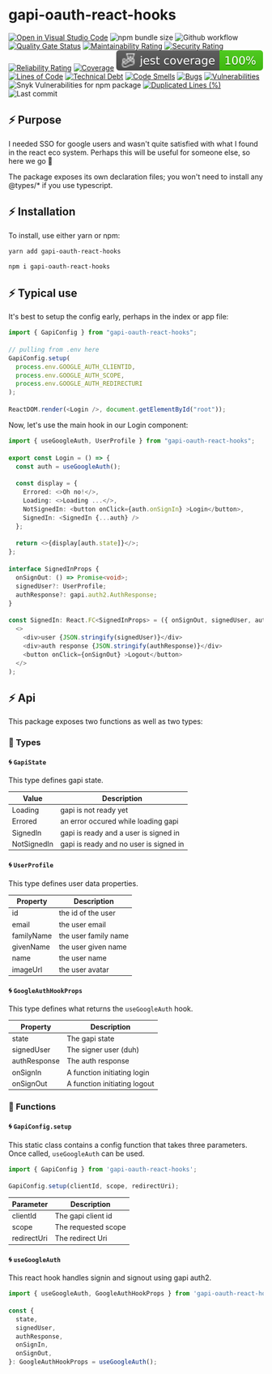 # gapi-oauth-react-hooks

[![Open in Visual Studio Code](https://img.shields.io/static/v1?logo=visualstudiocode&label=&message=Open%20in%20Visual%20Studio%20Code&labelColor=2c2c32&color=007acc&logoColor=007acc)](https://github.dev/jpb06/gapi-oauth-react-hooks)
![npm bundle size](https://img.shields.io/bundlephobia/min/gapi-oauth-react-hooks)
![Github workflow](https://img.shields.io/github/workflow/status/jpb06/gapi-oauth-react-hooks/Tests?label=last%20workflow&logo=github-actions)
[![Quality Gate Status](https://sonarcloud.io/api/project_badges/measure?project=jpb06_gapi-oauth-react-hooks&metric=alert_status)](https://sonarcloud.io/summary/new_code?id=jpb06_gapi-oauth-react-hooks)
[![Maintainability Rating](https://sonarcloud.io/api/project_badges/measure?project=jpb06_gapi-oauth-react-hooks&metric=sqale_rating)](https://sonarcloud.io/dashboard?id=jpb06_gapi-oauth-react-hooks)
[![Security Rating](https://sonarcloud.io/api/project_badges/measure?project=jpb06_gapi-oauth-react-hooks&metric=security_rating)](https://sonarcloud.io/dashboard?id=jpb06_gapi-oauth-react-hooks)
[![Reliability Rating](https://sonarcloud.io/api/project_badges/measure?project=jpb06_gapi-oauth-react-hooks&metric=reliability_rating)](https://sonarcloud.io/dashboard?id=jpb06_gapi-oauth-react-hooks)
[![Coverage](https://sonarcloud.io/api/project_badges/measure?project=jpb06_gapi-oauth-react-hooks&metric=coverage)](https://sonarcloud.io/dashboard?id=jpb06_gapi-oauth-react-hooks)
![Coverage](./badges/coverage-jest%20coverage.svg)
[![Lines of Code](https://sonarcloud.io/api/project_badges/measure?project=jpb06_gapi-oauth-react-hooks&metric=ncloc)](https://sonarcloud.io/summary/new_code?id=jpb06_gapi-oauth-react-hooks)
[![Technical Debt](https://sonarcloud.io/api/project_badges/measure?project=jpb06_gapi-oauth-react-hooks&metric=sqale_index)](https://sonarcloud.io/summary/new_code?id=jpb06_gapi-oauth-react-hooks)
[![Code Smells](https://sonarcloud.io/api/project_badges/measure?project=jpb06_gapi-oauth-react-hooks&metric=code_smells)](https://sonarcloud.io/dashboard?id=jpb06_gapi-oauth-react-hooks)
[![Bugs](https://sonarcloud.io/api/project_badges/measure?project=jpb06_gapi-oauth-react-hooks&metric=bugs)](https://sonarcloud.io/summary/new_code?id=jpb06_gapi-oauth-react-hooks)
[![Vulnerabilities](https://sonarcloud.io/api/project_badges/measure?project=jpb06_gapi-oauth-react-hooks&metric=vulnerabilities)](https://sonarcloud.io/summary/new_code?id=jpb06_gapi-oauth-react-hooks)
![Snyk Vulnerabilities for npm package](https://img.shields.io/snyk/vulnerabilities/npm/gapi-oauth-react-hooks?label=snyk%20vulnerabilities)
[![Duplicated Lines (%)](https://sonarcloud.io/api/project_badges/measure?project=jpb06_gapi-oauth-react-hooks&metric=duplicated_lines_density)](https://sonarcloud.io/dashboard?id=jpb06_gapi-oauth-react-hooks)
![Last commit](https://img.shields.io/github/last-commit/jpb06/gapi-oauth-react-hooks?logo=git)

## ⚡ Purpose

I needed SSO for google users and wasn't quite satisfied with what I found in the react eco system. Perhaps this will be useful for someone else, so here we go :rocket:

The package exposes its own declaration files; you won't need to install any @types/\* if you use typescript.

## ⚡ Installation

To install, use either yarn or npm:

```bash
yarn add gapi-oauth-react-hooks
```

```bash
npm i gapi-oauth-react-hooks
```

## ⚡ Typical use

It's best to setup the config early, perhaps in the index or app file:

```Typescript
import { GapiConfig } from "gapi-oauth-react-hooks";

// pulling from .env here
GapiConfig.setup(
  process.env.GOOGLE_AUTH_CLIENTID,
  process.env.GOOGLE_AUTH_SCOPE,
  process.env.GOOGLE_AUTH_REDIRECTURI
);

ReactDOM.render(<Login />, document.getElementById("root"));
```

Now, let's use the main hook in our Login component:

```Typescript
import { useGoogleAuth, UserProfile } from "gapi-oauth-react-hooks";

export const Login = () => {
  const auth = useGoogleAuth();

  const display = {
    Errored: <>Oh no!</>,
    Loading: <>Loading ...</>,
    NotSignedIn: <button onClick={auth.onSignIn} >Login</button>,
    SignedIn: <SignedIn {...auth} />
  };

  return <>{display[auth.state]}</>;
};

interface SignedInProps {
  onSignOut: () => Promise<void>;
  signedUser?: UserProfile;
  authResponse?: gapi.auth2.AuthResponse;
}

const SignedIn: React.FC<SignedInProps> = ({ onSignOut, signedUser, authResponse }) => (
  <>
    <div>user {JSON.stringify(signedUser)}</div>
    <div>auth response {JSON.stringify(authResponse)}</div>
    <button onClick={onSignOut} >Logout</button>
  </>
);
```

## ⚡ Api

This package exposes two functions as well as two types:

### 🔶 Types

#### 🌀 `GapiState`

This type defines gapi state.

| Value       | Description                            |
| ----------- | -------------------------------------- |
| Loading     | gapi is not ready yet                  |
| Errored     | an error occured while loading gapi    |
| SignedIn    | gapi is ready and a user is signed in  |
| NotSignedIn | gapi is ready and no user is signed in |

#### 🌀 `UserProfile`

This type defines user data properties.

| Property   | Description          |
| ---------- | -------------------- |
| id         | the id of the user   |
| email      | the user email       |
| familyName | the user family name |
| givenName  | the user given name  |
| name       | the user name        |
| imageUrl   | the user avatar      |

#### 🌀 `GoogleAuthHookProps`

This type defines what returns the `useGoogleAuth` hook.

| Property     | Description                  |
| ------------ | ---------------------------- |
| state        | The gapi state               |
| signedUser   | The signer user (duh)        |
| authResponse | The auth response            |
| onSignIn     | A function initiating login  |
| onSignOut    | A function initiating logout |

### 🔶 Functions

#### 🌀 `GapiConfig.setup`

This static class contains a config function that takes three parameters. Once called, `useGoogleAuth` can be used.

```javascript
import { GapiConfig } from 'gapi-oauth-react-hooks';

GapiConfig.setup(clientId, scope, redirectUri);
```

| Parameter   | Description         |
| ----------- | ------------------- |
| clientId    | The gapi client id  |
| scope       | The requested scope |
| redirectUri | The redirect Uri    |

#### 🌀 `useGoogleAuth`

This react hook handles signin and signout using gapi auth2.

```javascript
import { useGoogleAuth, GoogleAuthHookProps } from 'gapi-oauth-react-hooks';

const {
  state,
  signedUser,
  authResponse,
  onSignIn,
  onSignOut,
}: GoogleAuthHookProps = useGoogleAuth();
```
